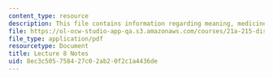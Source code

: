```yaml
---
content_type: resource
description: This file contains information regarding meaning, medicine, and iIllness.
file: https://ol-ocw-studio-app-qa.s3.amazonaws.com/courses/21a-215-disease-and-health-culture-society-and-ethics-spring-2012/8ec3c505758427c02ab20f2c1a4436de_MIT21A_215S12_lecture_08.pdf
file_type: application/pdf
resourcetype: Document
title: Lecture 8 Notes
uid: 8ec3c505-7584-27c0-2ab2-0f2c1a4436de
---
```

